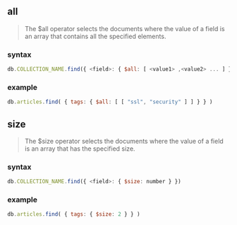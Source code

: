 ## all
> The $all operator selects the documents where the value of a field is an array that contains all the specified elements.

### syntax
```js
db.COLLECTION_NAME.find({ <field>: { $all: [ <value1> ,<value2> ... ] } })
```
### example
```js
db.articles.find( { tags: { $all: [ [ "ssl", "security" ] ] } } )
```

## size
> The $size operator selects the documents where the value of a field is an array that has the specified size.

### syntax
```js
db.COLLECTION_NAME.find({ <field>: { $size: number } })
```
### example
```js
db.articles.find( { tags: { $size: 2 } } )
```